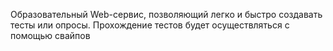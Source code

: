 Образовательный Web-сервис, позволяющий легко и быстро создавать тесты или опросы. 
Прохождение тестов будет осуществляться с помощью свайпов
